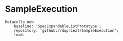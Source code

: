 # SampleExecution

```Smalltalk
Metacello new
    baseline: 'SpecExpandableListPrototype';
    repository: 'github://dupriezt/SampleExecution';
    load.
```
